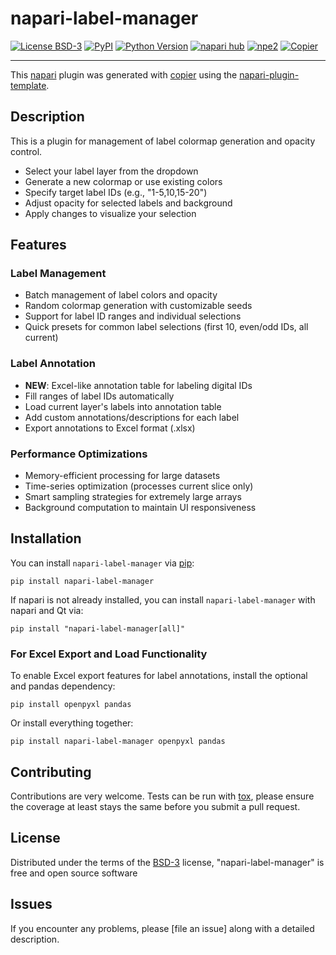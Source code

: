 # napari-label-manager

[![License BSD-3](https://img.shields.io/pypi/l/napari-label-manager.svg?color=green)](https://github.com/Wenlab/napari-label-manager/raw/main/LICENSE)
[![PyPI](https://img.shields.io/pypi/v/napari-label-manager.svg?color=green)](https://pypi.org/project/napari-label-manager)
[![Python Version](https://img.shields.io/pypi/pyversions/napari-label-manager.svg?color=green)](https://python.org)
[![napari hub](https://img.shields.io/endpoint?url=https://api.napari-hub.org/shields/napari-label-manager)](https://napari-hub.org/plugins/napari-label-manager)
[![npe2](https://img.shields.io/badge/plugin-npe2-blue?link=https://napari.org/stable/plugins/index.html)](https://napari.org/stable/plugins/index.html)
[![Copier](https://img.shields.io/endpoint?url=https://raw.githubusercontent.com/copier-org/copier/master/img/badge/badge-grayscale-inverted-border-purple.json)](https://github.com/copier-org/copier)

----------------------------------

This [napari] plugin was generated with [copier] using the [napari-plugin-template].

<!--
Don't miss the full getting started guide to set up your new package:
https://github.com/napari/napari-plugin-template#getting-started

and review the napari docs for plugin developers:
https://napari.org/stable/plugins/index.html
-->
## Description
This is a plugin for management of label colormap generation and opacity control.
- Select your label layer from the dropdown
- Generate a new colormap or use existing colors
- Specify target label IDs (e.g., "1-5,10,15-20")
- Adjust opacity for selected labels and background
- Apply changes to visualize your selection

## Features

### Label Management
- Batch management of label colors and opacity
- Random colormap generation with customizable seeds
- Support for label ID ranges and individual selections
- Quick presets for common label selections (first 10, even/odd IDs, all current)

### Label Annotation
- **NEW**: Excel-like annotation table for labeling digital IDs
- Fill ranges of label IDs automatically
- Load current layer's labels into annotation table
- Add custom annotations/descriptions for each label
- Export annotations to Excel format (.xlsx)

### Performance Optimizations
- Memory-efficient processing for large datasets
- Time-series optimization (processes current slice only)
- Smart sampling strategies for extremely large arrays
- Background computation to maintain UI responsiveness

## Installation

You can install `napari-label-manager` via [pip]:

```
pip install napari-label-manager
```

If napari is not already installed, you can install `napari-label-manager` with napari and Qt via:

```
pip install "napari-label-manager[all]"
```

### For Excel Export and Load Functionality

To enable Excel export features for label annotations, install the optional and pandas dependency:

```
pip install openpyxl pandas
```

Or install everything together:

```
pip install napari-label-manager openpyxl pandas
```



## Contributing

Contributions are very welcome. Tests can be run with [tox], please ensure
the coverage at least stays the same before you submit a pull request.

## License

Distributed under the terms of the [BSD-3] license,
"napari-label-manager" is free and open source software

## Issues

If you encounter any problems, please [file an issue] along with a detailed description.

[napari]: https://github.com/napari/napari
[copier]: https://copier.readthedocs.io/en/stable/
[@napari]: https://github.com/napari
[MIT]: http://opensource.org/licenses/MIT
[BSD-3]: http://opensource.org/licenses/BSD-3-Clause
[GNU GPL v3.0]: http://www.gnu.org/licenses/gpl-3.0.txt
[GNU LGPL v3.0]: http://www.gnu.org/licenses/lgpl-3.0.txt
[Apache Software License 2.0]: http://www.apache.org/licenses/LICENSE-2.0
[Mozilla Public License 2.0]: https://www.mozilla.org/media/MPL/2.0/index.txt
[napari-plugin-template]: https://github.com/napari/napari-plugin-template

[napari]: https://github.com/napari/napari
[tox]: https://tox.readthedocs.io/en/latest/
[pip]: https://pypi.org/project/pip/
[PyPI]: https://pypi.org/
